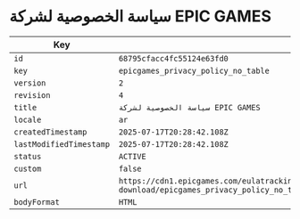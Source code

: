 # سياسة الخصوصية لشركة EPIC GAMES

| Key | Value |
| --- | ----- |
| `id` | `68795cfacc4fc55124e63fd0` |
| `key` | `epicgames_privacy_policy_no_table` |
| `version` | `2` |
| `revision` | `4` |
| `title` | `سياسة الخصوصية لشركة EPIC GAMES` |
| `locale` | `ar` |
| `createdTimestamp` | `2025-07-17T20:28:42.108Z` |
| `lastModifiedTimestamp` | `2025-07-17T20:28:42.108Z` |
| `status` | `ACTIVE` |
| `custom` | `false` |
| `url` | `https://cdn1.epicgames.com/eulatracking-download/epicgames_privacy_policy_no_table/ar/v2/r4/ba80c7915b026fd6a69fb9330ab6282d.pdf` |
| `bodyFormat` | `HTML` |
